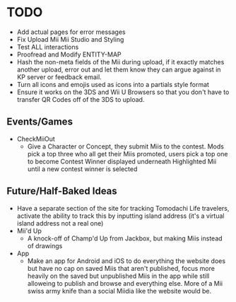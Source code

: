 # TODO
 - Add actual pages for error messages
 - Fix Upload Mii Mii Studio and Styling
 - Test ALL interactions
 - Proofread and Modify ENTITY-MAP
 - Hash the non-meta fields of the Mii during upload, if it exactly matches another upload, error out and let them know they can argue against in KP server or feedback email.
 - Turn all icons and emojis used as icons into a partials style format
 - Ensure it works on the 3DS and Wii U Browsers so that you don't have to transfer QR Codes off of the 3DS to upload.

## Events/Games
 - CheckMiiOut
   - Give a Character or Concept, they submit Miis to the contest. Mods pick a top three who all get their Miis promoted, users pick a top one to become Contest Winner displayed underneath Highlighted Mii until a new contest winner is selected

## Future/Half-Baked Ideas
 - Have a separate section of the site for tracking Tomodachi Life travelers, activate the ability to track this by inputting island address (it's a virtual island address not a real one)
 - Mii'd Up
   - A knock-off of Champ'd Up from Jackbox, but making Miis instead of drawings
 - App
   - Make an app for Android and iOS to do everything the website does but have no cap on saved Miis that aren't published, focus more heavily on the saved but unpublished Miis in the app while still alloweing to publish and browse and everything else. More of a Mii swiss army knife than a social Miidia like the website would be.